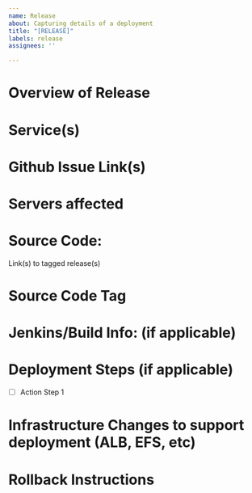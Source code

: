 ```yaml
---
name: Release
about: Capturing details of a deployment
title: "[RELEASE]"
labels: release
assignees: ''

---
```


# Overview of Release

# Service(s)

# Github Issue Link(s)

# Servers affected

# Source Code:
Link(s) to tagged release(s)

# Source Code Tag

# Jenkins/Build Info: (if applicable)

# Deployment Steps (if applicable)
- [ ] Action Step 1

# Infrastructure Changes to support deployment (ALB, EFS, etc)

# Rollback Instructions
